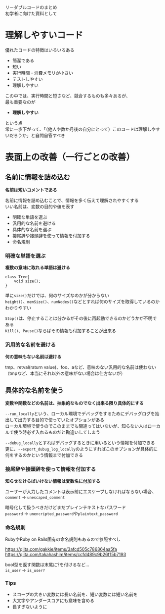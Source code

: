 リーダブルコードのまとめ  
初学者に向けた資料として  

# 理解しやすいコード

優れたコードの特徴はいろいろある  
  
* 簡潔である
* 短い
* 実行時間・消費メモリが小さい
* テストしやすい
* 理解しやすい
  
この中では、実行時間と短さなど、競合するものも多々あるが、  
最も重要なのが  
  
* **理解しやすい** 

という点  
常に一歩下がって、「（他人や数か月後の自分にとって）このコードは理解しやすいだろうか」と自問自答すべき

# 表面上の改善（一行ごとの改善）

## 名前に情報を詰め込む

**名前は短いコメントである**    

名前に情報を詰め込むことで、情報を多く伝えて理解されやすくする  
いい名前は、変数の目的や値を表す  
  
* 明確な単語を選ぶ
* 汎用的な名前を避ける
* 具体的な名前を選ぶ
* 接尾辞や接頭辞を使って情報を付加する
* 命名規則
  
### 明確な単語を選ぶ

**複数の意味に取れる単語は避ける**  
  
```
class Tree{
	void size();
}
```

単に```size()```だけでは、何のサイズなのかが分からない  
```height()```、```memSize()```、```numNodes()```などとすれば何のサイズを取得しているのかわかりやすい  

```Stop()```は、停止することは分かるがその後に再起動できるのかどうかが不明である  
```Kill()```、```Pause()```ならばその情報も付加することが出来る    

### 汎用的な名前を避ける

**何の意味もない名前は避ける**

tmp、retval(raturn value)、foo、aなど、意味のない汎用的な名前は使わない  
（tmpなど、本当にそれ以外の意味がない場合は仕方ないが）

## 具体的な名前を使う

**変数や関数などの名前は、抽象的なものでなく出来る限り具体的にする**  

```--run_locally```という、ローカル環境でデバッグをするためにデバッグログを抽出して出力する目的で使っていたオプションがある  
ローカル環境で使うのでこのままでも間違ってはいないが、知らない人はローカルで使う時必ず入れるものだと勘違いしてしまう  

  
```--debug_locally```とすればデバッグするときに用いるという情報を付加できる  
更に、```--export_dubug_log_locally```のようにすればこのオプションが具体的に何をするのかという情報まで付加できる  

### 接尾辞や接頭辞を使って情報を付加する

**知らせなけらばいけない情報は変数名に付加する**  

ユーザーが入力したコメントは表示前にエスケープしなければならない場合、  
```comment``` -> ```unescaped_comment```
  
暗号化して扱うべきだけどまだプレインテキストなパスワード  
```password``` -> ```unencripted_password```や```plaintext_password```

### 命名規則

RubyやRuby on Rails固有の命名規則もあるので参照すべし  
  
https://qiita.com/gakkie/items/3afcd505c786364aa5fa  
https://qiita.com/takahashim/items/ccfd489c9b26f15b7193
  
bool型を返す関数は末尾に?を付けるなど...    
```is_user``` -> ```is_user?```  

### Tips

* スコープの大きい変数には長い名前を、短い変数には短い名前を
* 大文字やアンダースコアにも意味を含める
* 長すぎないように
